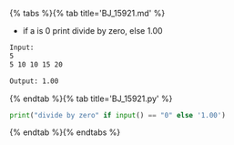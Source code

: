 {% tabs %}{% tab title='BJ_15921.md' %}

* if a is 0 print divide by zero, else 1.00

```txt
Input:
5
5 10 10 15 20

Output: 1.00
```

{% endtab %}{% tab title='BJ_15921.py' %}

```py
print("divide by zero" if input() == "0" else '1.00')
```

{% endtab %}{% endtabs %}
